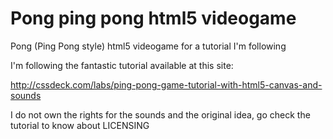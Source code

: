 Pong ping pong html5 videogame
===============================

Pong (Ping Pong style) html5 videogame for a tutorial I'm following

I'm following the fantastic tutorial available at this site: 

http://cssdeck.com/labs/ping-pong-game-tutorial-with-html5-canvas-and-sounds

I do not own the rights for the sounds and the original idea, go check the tutorial to know about LICENSING
